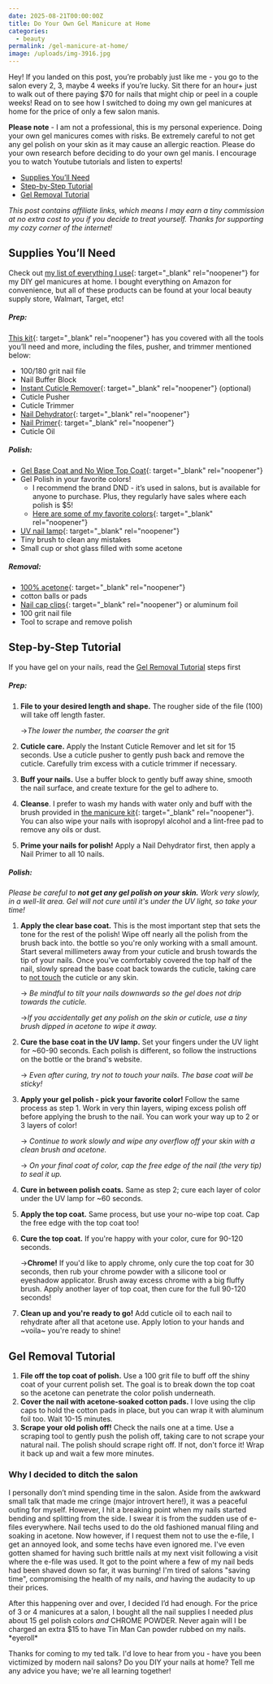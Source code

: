 ```yaml
---
date: 2025-08-21T00:00:00Z
title: Do Your Own Gel Manicure at Home
categories:
  - beauty
permalink: /gel-manicure-at-home/
image: /uploads/img-3916.jpg
---
```

Hey! If you landed on this post, you’re probably just like me - you go to the salon every 2, 3, maybe 4 weeks if you’re lucky. Sit there for an hour+ just to walk out of there paying $70 for nails that might chip or peel in a couple weeks! Read on to see how I switched to doing my own gel manicures at home for the price of only a few salon manis.

**Please note** - I am not a professional, this is my personal experience. Doing your own gel manicures comes with risks. Be extremely careful to not get any gel polish on your skin as it may cause an allergic reaction. Please do your own research before deciding to do your own gel manis. I encourage you to watch Youtube tutorials and listen to experts!

* [Supplies You’ll Need](#supplies-youll-need)
* [Step-by-Step Tutorial](#step-by-step-tutorial)
* [Gel Removal Tutorial](#gel-removal-tutorial)

*This post contains affiliate links, which means I may earn a tiny commission at no extra cost to you if you decide to treat yourself. Thanks for supporting my cozy corner of the internet!*

## Supplies You’ll Need

Check out [my list of everything I use](https://amzn.to/41hr5UY){: target="_blank" rel="noopener"} for my DIY gel manicures at home. I bought everything on Amazon for convenience, but all of these products can be found at your local beauty supply store, Walmart, Target, etc!

##### Prep:

[This kit](https://amzn.to/3UFx16n){: target="_blank" rel="noopener"} has you covered with all the tools you’ll need and more, including the files, pusher, and trimmer mentioned below:

* 100/180 grit nail file
* Nail Buffer Block
* [Instant Cuticle Remover](https://amzn.to/4oLX0qH){: target="_blank" rel="noopener"} (optional)
* Cuticle Pusher
* Cuticle Trimmer
* [Nail Dehydrator](revent%20sending%20referrer%20details){: target="_blank" rel="noopener"}
* [Nail Primer](https://amzn.to/3VadOKf){: target="_blank" rel="noopener"}
* Cuticle Oil

##### Polish:

* [Gel Base Coat and No Wipe Top Coat](https://amzn.to/478HI98){: target="_blank" rel="noopener"}
* Gel Polish in your favorite colors!
  * I recommend the brand DND - it’s used in salons, but is available for anyone to purchase. Plus, they regularly have sales where each polish is $5!
  * [Here are some of my favorite colors](https://benable.com/barefootandbundled/diy-gel-nails-at-home-90?section-id=1268319){: target="_blank" rel="noopener"}
* [UV nail lamp](https://amzn.to/4lAl8cT){: target="_blank" rel="noopener"}
* Tiny brush to clean any mistakes
* Small cup or shot glass filled with some acetone

##### Removal:

* [100% acetone](https://amzn.to/3JpKbCe){: target="_blank" rel="noopener"}
* cotton balls or pads
* [Nail cap clips](https://amzn.to/41eTxXE){: target="_blank" rel="noopener"} or aluminum foil
* 100 grit nail file
* Tool to scrape and remove polish

## Step-by-Step Tutorial

If you have gel on your nails, read the [Gel Removal Tutorial](#gel-removal-tutorial) steps first

##### Prep:

1. **File to your desired length and shape.** The rougher side of the file (100) will take off length faster.

   →*The lower the number, the coarser the grit*

2. **Cuticle care.** Apply the Instant Cuticle Remover and let sit for 15 seconds. Use a cuticle pusher to gently push back and remove the cuticle. Carefully trim excess with a cuticle trimmer if necessary.
3. **Buff your nails.** Use a buffer block to gently buff away shine, smooth the nail surface, and create texture for the gel to adhere to.
4. **Cleanse**. I prefer to wash my hands with water only and buff with the brush provided in [the manicure kit](https://amzn.to/3UFx16n){: target="_blank" rel="noopener"}. You can also wipe your nails with isopropyl alcohol and a lint-free pad to remove any oils or dust.
5. **Prime your nails for polish!** Apply a Nail Dehydrator first, then apply a Nail Primer to all 10 nails.

##### Polish:

*Please be careful to **not get any gel polish on your skin.** Work very slowly, in a well-lit area. Gel will not cure until it's under the UV light, so take your time!*

1. **Apply the clear base coat.** This is the most important step that sets the tone for the rest of the polish! Wipe off nearly all the polish from the brush back into. the bottle so you're only working with a small amount. Start several millimeters away from your cuticle and brush towards the tip of your nails. Once you've comfortably covered the top half of the nail, slowly spread the base coat back towards the cuticle, taking care to <u>not touch</u> the cuticle or any skin.

   → *Be mindful to tilt your nails downwards so the gel does not drip towards the cuticle.*

   →*If you accidentally get any polish on the skin or cuticle, use a tiny brush dipped in acetone to wipe it away.*

2. **Cure the base coat in the UV lamp.** Set your fingers under the UV light for ~60-90 seconds. Each polish is different, so follow the instructions on the bottle or the brand's website.

   → *Even after curing, try not to touch your nails. The base coat will be sticky!*

3. **Apply your gel polish - pick your favorite color!** Follow the same process as step 1. Work in very thin layers, wiping excess polish off before applying the brush to the nail. You can work your way up to 2 or 3 layers of color!

   → *Continue to work slowly and* *wipe any overflow off your skin with a clean brush and acetone.*

   → *On your final coat of color, cap the free edge of the nail (the very tip) to seal it up.*

4. **Cure in between polish coats.** Same as step 2; cure each layer of color under the UV lamp for ~60 seconds.
5. **Apply the top coat.** Same process, but use your no-wipe top coat. Cap the free edge with the top coat too!
6. **Cure the top coat.** If you're happy with your color, cure for 90-120 seconds.<br>

   →**Chrome!** If you'd like to apply chrome, only cure the top coat for 30 seconds, then rub your chrome powder with a silicone tool or eyeshadow applicator. Brush away excess chrome with a big fluffy brush. Apply another layer of top coat, then cure for the full 90-120 seconds!

7. **Clean up and you're ready to go!** Add cuticle oil to each nail to rehydrate after all that acetone use. Apply lotion to your hands and ~voila~ you're ready to shine!

## Gel Removal Tutorial

1. **File off the top coat of polish.** Use a 100 grit file to buff off the shiny coat of your current polish set. The goal is to break down the top coat so the acetone can penetrate the color polish underneath.
2. **Cover the nail with acetone-soaked cotton pads.** I love using the clip caps to hold the cotton pads in place, but you can wrap it with aluminum foil too. Wait 10-15 minutes.
3. **Scrape your old polish off!** Check the nails one at a time. Use a scraping tool to gently push the polish off, taking care to not scrape your natural nail. The polish should scrape right off. If not, don't force it! Wrap it back up and wait a few more minutes.

### Why I decided to ditch the salon

I personally don’t mind spending time in the salon. Aside from the awkward small talk that made me cringe (major introvert here!), it was a peaceful outing for myself. However, I hit a breaking point when my nails started bending and splitting from the side. I swear it is from the sudden use of e-files everywhere. Nail techs used to do the old fashioned manual filing and soaking in acetone. Now however, if I request them not to use the e-file, I get an annoyed look, and some techs have even ignored me. I've even gotten shamed for having such brittle nails at my next visit following a visit where the e-file was used. It got to the point where a few of my nail beds had been shaved down so far, it was burning! I'm tired of salons "saving time", compromising the health of my nails, *and* having the audacity to up their prices.

After this happening over and over, I decided I’d had enough. For the price of 3 or 4 manicures at a salon, I bought all the nail supplies I needed *plus* about 15 gel polish colors *and* CHROME POWDER. Never again will I be charged an extra $15 to have Tin Man Can powder rubbed on my nails. \*eyeroll\*

Thanks for coming to my ted talk. I'd love to hear from you - have you been victimized by modern nail salons? Do you DIY your nails at home? Tell me any advice you have; we're all learning together!

&nbsp;